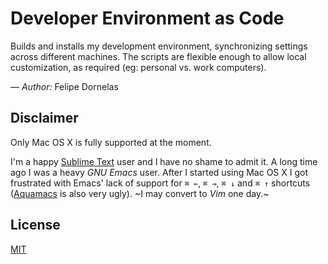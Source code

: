# Developer Environment as Code

Builds and installs my development environment, synchronizing settings across different machines. The scripts are flexible enough to allow local customization, as required (eg: personal vs. work computers).

— _Author:_ Felipe Dornelas

## Disclaimer

Only Mac OS X is fully supported at the moment.

I'm a happy [Sublime Text](http://www.sublimetext.com) user and I have no shame to admit it. A long time ago I was a heavy *GNU Emacs* user. After I started using Mac OS X I got frustrated with Emacs' lack of support for `⌘ ←`, `⌘ →`, `⌘ ↓` and `⌘ ↑` shortcuts ([Aquamacs](http://aquamacs.org) is also very ugly). ~I may convert to *Vim* one day.~

## License

[MIT](LICENSE)
